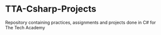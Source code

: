 # TTA-Csharp-Projects
Repository containing practices, assignments and projects done in C# for The Tech Academy
